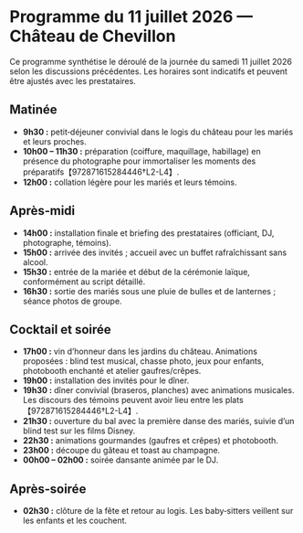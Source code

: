 # Programme du 11 juillet 2026 — Château de Chevillon

Ce programme synthétise le déroulé de la journée du samedi 11 juillet 2026 selon les discussions précédentes. Les horaires sont indicatifs et peuvent être ajustés avec les prestataires.

## Matinée

* **9h30 :** petit‑déjeuner convivial dans le logis du château pour les mariés et leurs proches.
* **10h00 – 11h30 :** préparation (coiffure, maquillage, habillage) en présence du photographe pour immortaliser les moments des préparatifs【972871615284446†L2-L4】.
* **12h00 :** collation légère pour les mariés et leurs témoins.

## Après‑midi

* **14h00 :** installation finale et briefing des prestataires (officiant, DJ, photographe, témoins).
* **15h00 :** arrivée des invités ; accueil avec un buffet rafraîchissant sans alcool.
* **15h30 :** entrée de la mariée et début de la cérémonie laïque, conformément au script détaillé.
* **16h30 :** sortie des mariés sous une pluie de bulles et de lanternes ; séance photos de groupe.

## Cocktail et soirée

* **17h00 :** vin d’honneur dans les jardins du château. Animations proposées : blind test musical, chasse photo, jeux pour enfants, photobooth enchanté et atelier gaufres/crêpes.
* **19h00 :** installation des invités pour le dîner.
* **19h30 :** dîner convivial (braseros, planches) avec animations musicales. Les discours des témoins peuvent avoir lieu entre les plats【972871615284446†L2-L4】.
* **21h30 :** ouverture du bal avec la première danse des mariés, suivie d’un blind test sur les films Disney.
* **22h30 :** animations gourmandes (gaufres et crêpes) et photobooth.
* **23h00 :** découpe du gâteau et toast au champagne.
* **00h00 – 02h00 :** soirée dansante animée par le DJ.

## Après‑soirée

* **02h30 :** clôture de la fête et retour au logis. Les baby‑sitters veillent sur les enfants et les couchent.
